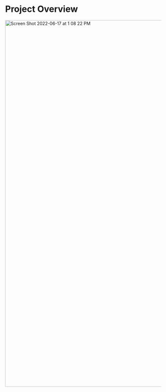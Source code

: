# Project Overview


<img width="1185" alt="Screen Shot 2022-06-17 at 1 08 22 PM" src="https://user-images.githubusercontent.com/87022634/174345589-34a58154-78d6-48c6-b366-0d267575ff20.png">
